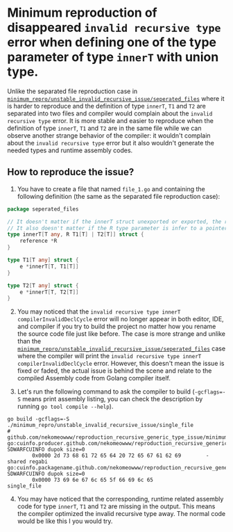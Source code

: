 # Minimum reproduction of **disappeared** `invalid recursive type` error when defining one of the type parameter of type `innerT` with union type.

Unlike the separated file reproduction case in [`minimum_repro/unstable_invalid_recursive_issue/seperated_files`](../seperated_files) where it is harder to reproduce and the definition of type `innerT`, `T1` and `T2` are separated into two files and compiler would complain about the `invalid recursive type` error. It is more stable and easier to reproduce when the definition of type `innerT`, `T1` and `T2` are in the same file while we can observe another strange behavior of the compiler: it wouldn't complain about the `invalid recursive type` error but it also wouldn't generate the needed types and runtime assembly codes.

## How to reproduce the issue?

1. You have to create a file that named `file_1.go` and containing the following definition (the same as the separated file reproduction case):

```go
package seperated_files

// It doesn't matter if the innerT struct unexported or exported, the result is the same.
// It also doesn't matter if the R type parameter is infer to a pointer or not, the result is the same.
type innerT[T any, R T1[T] | T2[T]] struct {
    reference *R
}

type T1[T any] struct {
    e *innerT[T, T1[T]]
}

type T2[T any] struct {
    e *innerT[T, T2[T]]
}
```

2. You may noticed that the `invalid recursive type innerT compilerInvalidDeclCycle` error will no longer appear in both editor, IDE, and compiler if you try to build the project no matter how you rename the source code file just like before. The case is more strange and unlike than the [`minimum_repro/unstable_invalid_recursive_issue/seperated_files`](../seperated_files) case where the compiler will print the `invalid recursive type innerT compilerInvalidDeclCycle` error. However, this doesn't mean the issue is fixed or faded, the actual issue is behind the scene and relate to the compiled Assembly code from Golang compiler itself.

3. Let's run the following command to ask the compiler to build (`-gcflags=-S` means print assembly listing, you can check the description by running `go tool compile --help`).

```shell
go build -gcflags=-S ./minimum_repro/unstable_invalid_recursive_issue/single_file
# github.com/nekomeowww/reproduction_recursive_generic_type_issue/minimum_repro/unstable_invalid_recursive_issue/single_file
go:cuinfo.producer.github.com/nekomeowww/reproduction_recursive_generic_type_issue/minimum_repro/unstable_invalid_recursive_issue/single_file SDWARFCUINFO dupok size=0
        0x0000 2d 73 68 61 72 65 64 20 72 65 67 61 62 69        -shared regabi
go:cuinfo.packagename.github.com/nekomeowww/reproduction_recursive_generic_type_issue/minimum_repro/unstable_invalid_recursive_issue/single_file SDWARFCUINFO dupok size=0
        0x0000 73 69 6e 67 6c 65 5f 66 69 6c 65                 single_file
```

4. You may have noticed that the corresponding, runtime related assembly code for type `innerT`, `T1` and `T2` are missing in the output. This means the compiler optimized the invalid recursive type away. The normal code would be like this I you would try.
